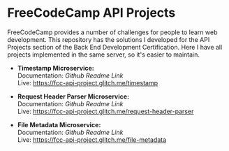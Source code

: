# FreeCodeCamp API Projects

FreeCodeCamp provides a number of challenges for people to learn web development. This repository has the solutions I developed for the API Projects section of the Back End Development Certification. Here I have all projects implemented in the same server, so it's easier to maintain.

* **Timestamp Microservice:**  
Documentation: _Github Readme Link_  
Live: <https://fcc-api-project.glitch.me/timestamp>

* **Request Header Parser Microservice:**  
Documentation: _Github Readme Link_  
Live: <https://fcc-api-project.glitch.me/request-header-parser>

* **File Metadata Microservice:**  
Documentation: _Github Readme Link_  
Live: <https://fcc-api-project.glitch.me/file-metadata>
